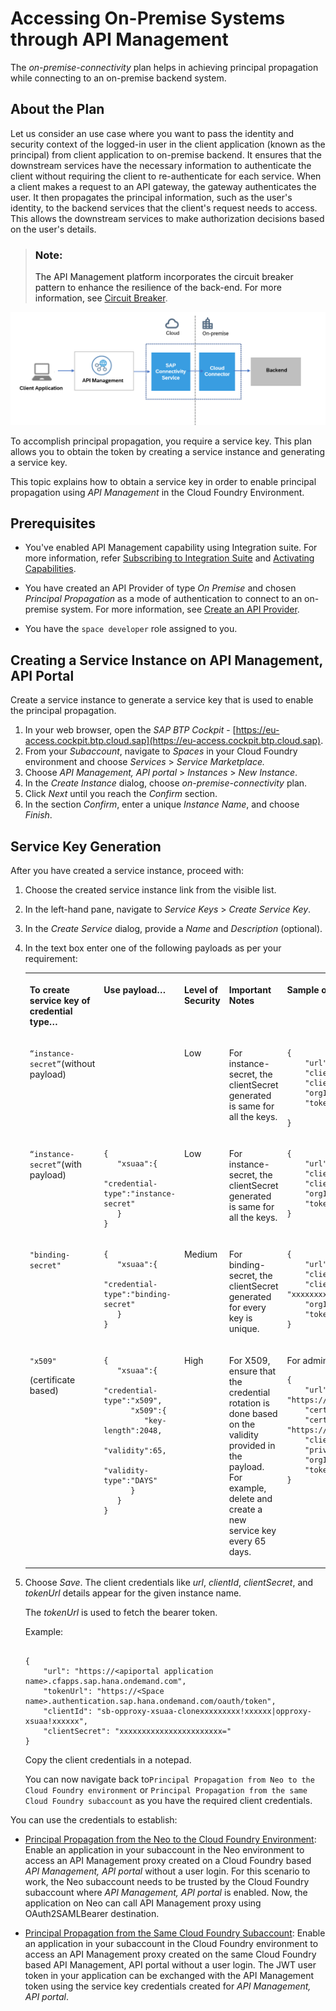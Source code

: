 <!-- loio2fc7a5b57541459abedfc26eb63f7590 -->

# Accessing On-Premise Systems through API Management

The *on-premise-connectivity* plan helps in achieving principal propagation while connecting to an on-premise backend system.



<a name="loio2fc7a5b57541459abedfc26eb63f7590__section_j1f_y4j_flb"/>

## About the Plan

Let us consider an use case where you want to pass the identity and security context of the logged-in user in the client application \(known as the principal\) from client application to on-premise backend. It ensures that the downstream services have the necessary information to authenticate the client without requiring the client to re-authenticate for each service. When a client makes a request to an API gateway, the gateway authenticates the user. It then propagates the principal information, such as the user's identity, to the backend services that the client's request needs to access. This allows the downstream services to make authorization decisions based on the user's details.

> ### Note:  
> The API Management platform incorporates the circuit breaker pattern to enhance the resilience of the back-end. For more information, see [Circuit Breaker](circuit-breaker-bd3c2d5.md).

![](images/On-prem_Connectivity_1067d7f.png)

To accomplish principal propagation, you require a service key. This plan allows you to obtain the token by creating a service instance and generating a service key.

This topic explains how to obtain a service key in order to enable principal propagation using *API Management* in the Cloud Foundry Environment.



<a name="loio2fc7a5b57541459abedfc26eb63f7590__section_v3z_hkj_flb"/>

## Prerequisites

-   You've enabled API Management capability using Integration suite. For more information, refer [Subscribing to Integration Suite](https://help.sap.com/docs/SAP_INTEGRATION_SUITE/51ab953548be4459bfe8539ecaeee98d/8a3c8b7a6b1c4f249bb81d11644ef806.html?version=CLOUD) and [Activating Capabilities](https://help.sap.com/docs/SAP_INTEGRATION_SUITE/51ab953548be4459bfe8539ecaeee98d/2ffb343c163c48a4b3a90f9f3c487328.html?version=CLOUD).

-   You have created an API Provider of type *On Premise* and chosen *Principal Propagation* as a mode of authentication to connect to an on-premise system. For more information, see [Create an API Provider](50-Development/create-an-api-provider-6b263e2.md).



-   You have the `space developer` role assigned to you.




<a name="loio2fc7a5b57541459abedfc26eb63f7590__section_cgq_spk_flb"/>

## Creating a Service Instance on API Management, API Portal

Create a service instance to generate a service key that is used to enable the principal propagation.

1.  In your web browser, open the *SAP BTP Cockpit* - [https://eu-access.cockpit.btp.cloud.sap](https://eu-access.cockpit.btp.cloud.sap).
2.  From your *Subaccount*, navigate to *Spaces* in your Cloud Foundry environment and choose *Services* \> *Service Marketplace.*
3.  Choose *API Management, API portal* \> *Instances* \> *New Instance*.
4.  In the *Create Instance* dialog, choose *on-premise-connectivity* plan.
5.  Click *Next* until you reach the *Confirm* section.
6.  In the section *Confirm*, enter a unique *Instance Name*, and choose *Finish*.



<a name="loio2fc7a5b57541459abedfc26eb63f7590__section_b1j_ytl_hlb"/>

## **Service Key Generation**

After you have created a service instance, proceed with:

1.  Choose the created service instance link from the visible list.
2.  In the left-hand pane, navigate to *Service Keys* \> *Create Service Key*.
3.  In the *Create Service* dialog, provide a *Name* and *Description* \(optional\).

4.  In the text box enter one of the following payloads as per your requirement:


    <table>
    <tr>
    <th valign="top">

    To create service key of credential type…
    
    </th>
    <th valign="top">

    Use payload…
    
    </th>
    <th valign="top">

    Level of Security
    
    </th>
    <th valign="top">

    Important Notes
    
    </th>
    <th valign="top">

    Sample of generated credentials
    
    </th>
    </tr>
    <tr>
    <td valign="top">
    
    `“instance-secret”`\(without payload\)
    
    </td>
    <td valign="top">
    

    
    </td>
    <td valign="top">
    
    Low
    
    </td>
    <td valign="top">
    
    For instance-secret, the clientSecret generated is same for all the keys.
    
    </td>
    <td valign="top">
    
    ```
    {
    	"url": "https://token-enpoint-url",
    	"clientId": "your-client-id",	
    	"clientSecret": "xxxxxxxxxxxxxxxxxxxxxxx=",
        "orgId": "xxxxxxx-xxxx-xxxx-xxxx-xxxxxxxxx",
        "tokenUrl": "https://token-enpoint-url/oauth/token"
    
    }
    ```


    
    </td>
    </tr>
    <tr>
    <td valign="top">
    
    `“instance-secret”`\(with payload\)
    
    </td>
    <td valign="top">
    
    ```
    {
       "xsuaa":{
          "credential-type":"instance-secret"
       }
    }
    
    ```


    
    </td>
    <td valign="top">
    
    Low
    
    </td>
    <td valign="top">
    
    For instance-secret, the clientSecret generated is same for all the keys.
    
    </td>
    <td valign="top">
    
    ```
    {
    	"url": "https://token-enpoint-url",
    	"clientId": "your-client-id",	
    	"clientSecret": "xxxxxxxxxxxxxxxxxxx=",
        "orgId": "xxxxxxx-xxxx-xxxx-xxxx-xxxxxxxxx",
        "tokenUrl": "https://token-enpoint-url/oauth/token"
    }
    ```


    
    </td>
    </tr>
    <tr>
    <td valign="top">
    
    `"binding-secret"` 
    
    </td>
    <td valign="top">
    
    ```
    {
       "xsuaa":{
          "credential-type":"binding-secret"
       }
    }
    
    ```


    
    </td>
    <td valign="top">
    
    Medium
    
    </td>
    <td valign="top">
    
    For binding-secret, the clientSecret generated for every key is unique.
    
    </td>
    <td valign="top">
    
    ```
    {
    	"url": "https://token-enpoint-url",
    	"clientId": "your-client-id",	
    	"clientSecret": "xxxxxxxxxxxxxxxxxxxxxxxxxxxxxxxxxxxxxxxxxxxxxxx=",
        "orgId": "xxxxxxx-xxxx-xxxx-xxxx-xxxxxxxxx",
        "tokenUrl": "https://token-enpoint-url/oauth/token"
    }
    ```


    
    </td>
    </tr>
    <tr>
    <td valign="top">
    
    `"x509"`

    \(certificate based\)
    
    </td>
    <td valign="top">
    
    ```
    {
       "xsuaa":{
          "credential-type":"x509",
          "x509":{
             "key-length":2048,
             "validity":65,
             "validity-type":"DAYS"
          }
       }
    }
    
    ```


    
    </td>
    <td valign="top">
    
    High
    
    </td>
    <td valign="top">
    
    For X509, ensure that the credential rotation is done based on the validity provided in the payload. For example, delete and create a new service key every 65 days.
    
    </td>
    <td valign="top">
    
    For admin role:

    ```
    {
        "url": "https://xxxxxx.authentication.sap.hana.ondemand.com",
        "certificate": "xxxxxxxxxxxxxxxxxxx",
        "certurl": "https://xxxxxx.authentication.cert.sap.hana.ondemand.com",
        "clientId": "xxxxxxxxxxxxxxxxxxxxxxxxxxxxxxxxxxxx",
        "privateKey": "xxxxxxxxxxxxxxxxxxxxxx",
        "orgId": "xxxxxxx-xxxx-xxxx-xxxx-xxxxxxxxx"
        "tokenUrl": "https://token-enpoint-url/oauth/token"
    }
    ```


    
    </td>
    </tr>
    </table>
    
5.  Choose *Save*. The client credentials like *url*, *clientId*, *clientSecret*, and *tokenUrl* details appear for the given instance name.

    The *tokenUrl* is used to fetch the bearer token.

    Example:

    ```
    
    {
    	"url": "https://<apiportal application name>.cfapps.sap.hana.ondemand.com",
    	"tokenUrl": "https://<Space name>.authentication.sap.hana.ondemand.com/oauth/token",
    	"clientId": "sb-opproxy-xsuaa-clonexxxxxxxxx!xxxxxx|opproxy-xsuaa!xxxxxx",
    	"clientSecret": "xxxxxxxxxxxxxxxxxxxxxxx="
    }
    ```

    Copy the client credentials in a notepad.

    You can now navigate back to`Principal Propagation from Neo to the Cloud Foundry environment` or `Principal Propagation from the same Cloud Foundry subaccount` as you have the required client credentials.


You can use the credentials to establish:

-   [Principal Propagation from the Neo to the Cloud Foundry Environment](50-Development/principal-propagation-from-the-neo-to-the-cloud-foundry-environment-da0e97b.md): Enable an application in your subaccount in the Neo environment to access an API Management proxy created on a Cloud Foundry based *API Management, API portal* without a user login. For this scenario to work, the Neo subaccount needs to be trusted by the Cloud Foundry subaccount where *API Management, API portal* is enabled. Now, the application on Neo can call API Management proxy using OAuth2SAMLBearer destination.

-   [Principal Propagation from the Same Cloud Foundry Subaccount](50-Development/principal-propagation-from-the-same-cloud-foundry-subaccount-0e3d3e7.md): Enable an application in your subaccount in the Cloud Foundry environment to access an API Management proxy created on the same Cloud Foundry based API Management, API portal without a user login. The JWT user token in your application can be exchanged with the API Management token using the service key credentials created for *API Management, API portal*.

